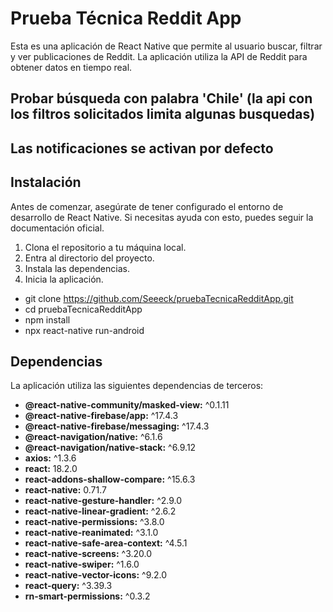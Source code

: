 # Prueba Técnica Reddit App

Esta es una aplicación de React Native que permite al usuario buscar, filtrar y ver publicaciones de Reddit. La aplicación utiliza la API de Reddit para obtener datos en tiempo real.

## Probar búsqueda con palabra 'Chile' (la api con los filtros solicitados limita algunas busquedas)

## Las notificaciones se activan por defecto

## Instalación

Antes de comenzar, asegúrate de tener configurado el entorno de desarrollo de React Native. Si necesitas ayuda con esto, puedes seguir la documentación oficial.

1. Clona el repositorio a tu máquina local.
2. Entra al directorio del proyecto.
3. Instala las dependencias.
4. Inicia la aplicación.

- git clone https://github.com/Seeeck/pruebaTecnicaRedditApp.git
- cd pruebaTecnicaRedditApp
- npm install
- npx react-native run-android



## Dependencias

La aplicación utiliza las siguientes dependencias de terceros:

- **@react-native-community/masked-view:** ^0.1.11
- **@react-native-firebase/app:** ^17.4.3
- **@react-native-firebase/messaging:** ^17.4.3
- **@react-navigation/native:** ^6.1.6
- **@react-navigation/native-stack:** ^6.9.12
- **axios:** ^1.3.6
- **react:** 18.2.0
- **react-addons-shallow-compare:** ^15.6.3
- **react-native:** 0.71.7
- **react-native-gesture-handler:** ^2.9.0
- **react-native-linear-gradient:** ^2.6.2
- **react-native-permissions:** ^3.8.0
- **react-native-reanimated:** ^3.1.0
- **react-native-safe-area-context:** ^4.5.1
- **react-native-screens:** ^3.20.0
- **react-native-swiper:** ^1.6.0
- **react-native-vector-icons:** ^9.2.0
- **react-query:** ^3.39.3
- **rn-smart-permissions:** ^0.3.2
